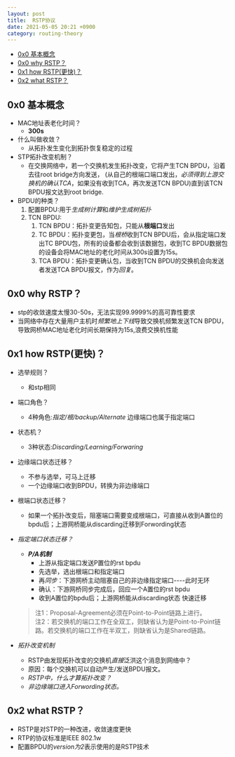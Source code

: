 ```yaml
---
layout: post
title:  RSTP协议
date: 2021-05-05 20:21 +0900
category: routing-theory
---
```

<!-- TOC -->

- [0x0 基本概念](#0x0-基本概念)
- [0x0 why RSTP？](#0x0-why-rstp)
- [0x1 how RSTP(更快)？](#0x1-how-rstp更快)
- [0x2 what RSTP？](#0x2-what-rstp)

<!-- /TOC -->
## 0x0 基本概念

- MAC地址表老化时间？
  - **300s**
- 什么叫做收敛？
  - 从拓扑发生变化到拓扑恢复稳定的过程
-  STP拓扑改变机制？
     - 在交换网络中，若一个交换机发生拓扑改变，它将产生TCN BPDU，沿着去往root bridge方向发送， (从自己的根端口端口发出，*必须得到上游交换机的确认TCA*，如果没有收到TCA，再次发送TCN BPDU)直到该TCN BPDU报文达到root bridge.
- BPDU的种类？
  1. 配置BPDU:用于*生成树计算*和*维护生成树拓扑*
  2. TCN BPDU:
     1. TCN BPDU：拓扑变更告知包，只能从**根端口**发出
     2. TC BPDU：拓扑变更包，当*根桥*收到TCN BPDU后，会从指定端口发出TC BPDU包，所有的设备都会收到该数据包，收到TC BPDU数据包的设备会将MAC地址的老化时间从300s设置为15s。
     3. TCA BPDU：拓扑变更确认包，当收到TCN BPDU的交换机会向发送者发送TCA BPDU报文，作为*回复*。

## 0x0 why RSTP？

- stp的收敛速度太慢30-50s，无法实现99.9999%的高可靠性要求
- 当网络中存在大量用户主机时*频繁地上下线*导致交换机频繁发送TCN BPDU，导致网桥MAC地址老化时间长期保持为15s,浪费交换机性能

## 0x1 how RSTP(更快)？

- 选举规则？
  - 和stp相同
- 端口角色？
  - 4种角色:*指定/根/backup/Alternate* 边缘端口也属于指定端口
- 状态机？
  - 3种状态:*Discarding/Learning/Forwaring*
- 边缘端口状态迁移？
  - 不参与选举，可马上迁移
  - 一个边缘端口收到BPDU，转换为非边缘端口
- 根端口状态迁移？
  - 如果一个拓扑改变后，阻塞端口需要变成根端口，可直接从收到A置位的bpdu后；上游网桥能从discarding迁移到Forwording状态
- *指定端口状态迁移？*
  - ***P/A机制***
    - 上游从指定端口发送P置位的rst bpdu
    - 先选举，选出根端口和指定端口
    - 再*同步*：下游网桥主动阻塞自己的非边缘指定端口----此时无环
    - 确认：下游网桥同步完成后，回应一个A置位的rst bpdu
    - 收到A置位的bpdu后；上游网桥能从discarding状态 快速迁移
  > 注1：Proposal-Agreement必须在Point-to-Point链路上进行。  
  > 注2：若交换机的端口工作在全双工，则缺省认为是Point-to-Point链路。若交换机的端口工作在半双工，则缺省认为是Shared链路。

- *拓扑改变机制*
  - RSTP由发现拓扑改变的交换机*直接*泛洪这个消息到网络中？
  - 原因：每个交换机可以自动产生/发送BPDU报文。
  - *RSTP中，什么才算拓扑改变？*
  - *非边缘端口进入Forwording状态。*

## 0x2 what RSTP？

- RSTP是对STP的一种改进，收敛速度更快
- RTP的协议标准是IEEE 802.1w
- 配置BPDU的*version为2*表示使用的是RSTP技术


